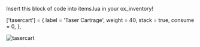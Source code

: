 Insert this block of code into items.lua in your ox_inventory!

['tasercart'] = {
    label = 'Taser Cartrage',
    weight = 40,
    stack = true,
    consume = 0,
},

![tasercart](https://github.com/user-attachments/assets/89197b41-c82f-4486-9148-ccc0c9a406d3)
